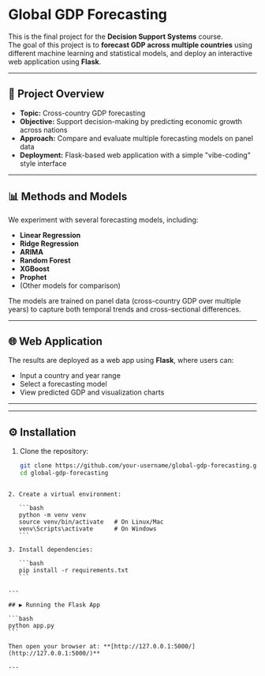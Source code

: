 # Global GDP Forecasting

This is the final project for the **Decision Support Systems** course.  
The goal of this project is to **forecast GDP across multiple countries** using different machine learning and statistical models, and deploy an interactive web application using **Flask**.

---

## 🚀 Project Overview
- **Topic:** Cross-country GDP forecasting  
- **Objective:** Support decision-making by predicting economic growth across nations  
- **Approach:** Compare and evaluate multiple forecasting models on panel data  
- **Deployment:** Flask-based web application with a simple "vibe-coding" style interface  

---

## 📊 Methods and Models
We experiment with several forecasting models, including:
- **Linear Regression**
- **Ridge Regression**
- **ARIMA**
- **Random Forest**
- **XGBoost**
- **Prophet**
- (Other models for comparison)

The models are trained on panel data (cross-country GDP over multiple years) to capture both temporal trends and cross-sectional differences.

---

## 🌐 Web Application
The results are deployed as a web app using **Flask**, where users can:
- Input a country and year range  
- Select a forecasting model  
- View predicted GDP and visualization charts  

---

---

## ⚙️ Installation
1. Clone the repository:
   ```bash
   git clone https://github.com/your-username/global-gdp-forecasting.git
   cd global-gdp-forecasting
````

2. Create a virtual environment:

   ```bash
   python -m venv venv
   source venv/bin/activate   # On Linux/Mac
   venv\Scripts\activate      # On Windows
   ```

3. Install dependencies:

   ```bash
   pip install -r requirements.txt
   ```

---

## ▶️ Running the Flask App

```bash
python app.py
```

Then open your browser at: **[http://127.0.0.1:5000/](http://127.0.0.1:5000/)**

---



